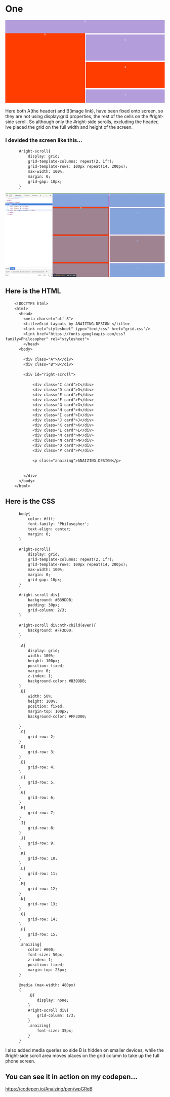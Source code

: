 # One 

![Screenshot](One1.png)

Here both A(the header) and B(image link), have been fixed onto screen, so they are not using display:grid properties, the rest of the 
cells on  the #right-side scroll. So although only the #right-side scrolls, excluding the header, Ive placed the grid on the full
width and height of the screen.
### I devided the screen like this...

          #right-scroll{
              display: grid;
              grid-template-columns: repeat(2, 1fr);
              grid-template-rows: 100px repeat(14, 200px);
              max-width: 100%;
              margin: 0;
              grid-gap: 10px;
          }

![Screenshot](OneGrid.png)

## Here is the HTML



        <!DOCTYPE html>
        <html>
          <head>
            <meta charset="utf-8">
            <title>Grid Layouts by ANAIZING.DESIGN </title>
            <link rel="stylesheet" type="text/css" href="grid.css"/>
            <link href="https://fonts.googleapis.com/css?family=Philosopher" rel="stylesheet">
            </head>
          <body>

            <div class="A">A</div>
            <div class="B">B</div>

            <div id="right-scroll">

                <div class="C card">C</div>
                <div class="D card">D</div>
                <div class="E card">E</div>
                <div class="F card">F</div>
                <div class="G card">G</div>
                <div class="H card">H</div>
                <div class="I card">I</div>
                <div class="J card">J</div>
                <div class="K card">K</div>
                <div class="L card">L</div>
                <div class="M card">M</div>
                <div class="N card">N</div>
                <div class="O card">O</div>
                <div class="P card">P</div>

                <p class="anaizing">ANAIZING.DESIGN</p>


            </div>
          </body>
        </html>


## Here is the CSS
          
          body{
              color: #fff;
              font-family: 'Philosopher';
              text-align: center;
              margin: 0;
          }

          #right-scroll{
              display: grid;
              grid-template-columns: repeat(2, 1fr);
              grid-template-rows: 100px repeat(14, 200px);
              max-width: 100%;
              margin: 0;
              grid-gap: 10px;
          }

          #right-scroll div{
              background: #B39DDB;
              padding: 30px;
              grid-column: 2/3;
          }

          #right-scroll div:nth-child(even){
              background: #FF3D00;
          }

          .A{
              display: grid;
              width: 100%;
              height: 100px;
              position: fixed;
              margin: 0;
              z-index: 1;
              background-color: #B39DDB;
          }
          .B{
              width: 50%;
              height: 100%;
              position: fixed;
              margin-top: 100px;
              background-color: #FF3D00;

          }
          .C{
              grid-row: 2;
          }
          .D{
              grid-row: 3;
          }
          .E{
              grid-row: 4;
          }
          .F{
              grid-row: 5;
          }
          .G{
              grid-row: 6;
          }
          .H{
              grid-row: 7;
          }
          .I{
              grid-row: 8;
          }
          .J{
              grid-row: 9;
          }
          .K{
              grid-row: 10;
          }
          .L{
              grid-row: 11;
          }
          .M{
              grid-row: 12;
          }
          .N{
              grid-row: 13;
          }
          .O{
              grid-row: 14;
          }
          .P{
              grid-row: 15;
          }
          .anaizing{
              color: #000;
              font-size: 50px;
              z-index: 1;
              position: fixed;
              margin-top: 25px;
          }

          @media (max-width: 480px)
          {
              .B{
                  display: none;
              }
              #right-scroll div{
                  grid-column: 1/3;
              }
              .anaizing{
                  font-size: 35px;
              }
          }

I also added media queries so side B is hidden on smaller devices, while the #right-side scroll area moves places on the grid column to take up the full phone screen.

## You can see it in action on my codepen...

https://codepen.io/Anaizing/pen/wpGRqB

